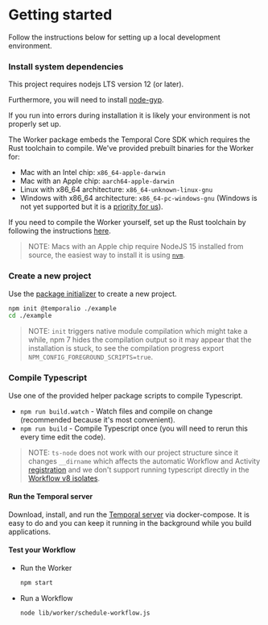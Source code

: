 # Getting started

Follow the instructions below for setting up a local development environment.

### Install system dependencies

This project requires nodejs LTS version 12 (or later).

Furthermore, you will need to install [node-gyp](https://github.com/nodejs/node-gyp#installation).

If you run into errors during installation it is likely your environment is not properly set up.

The Worker package embeds the Temporal Core SDK which requires the Rust toolchain to compile.
We've provided prebuilt binaries for the Worker for:

- Mac with an Intel chip: `x86_64-apple-darwin`
- Mac with an Apple chip: `aarch64-apple-darwin`
- Linux with x86_64 architecture: `x86_64-unknown-linux-gnu`
- Windows with x86_64 architecture: `x86_64-pc-windows-gnu` (Windows is not yet supported but it is a [priority for us](https://github.com/temporalio/sdk-node/issues/12)).

If you need to compile the Worker yourself, set up the Rust toolchain by following the instructions [here](https://rustup.rs/).

> NOTE: Macs with an Apple chip require NodeJS 15 installed from source, the easiest way to install it is using [`nvm`](https://github.com/nvm-sh/nvm).

### Create a new project

Use the [package initializer](./package-initializer) to create a new project.

```sh
npm init @temporalio ./example
cd ./example
```

> NOTE: `init` triggers native module compilation which might take a while, npm 7 hides the compilation output so it may appear that the installation is stuck, to see the compilation progress export `NPM_CONFIG_FOREGROUND_SCRIPTS=true`.

### Compile Typescript

Use one of the provided helper package scripts to compile Typescript.

- `npm run build.watch` - Watch files and compile on change (recommended because it's most convenient).
- `npm run build` - Compile Typescript once (you will need to rerun this every time edit the code).

> NOTE: `ts-node` does not work with our project structure since it changes `__dirname` which affects the automatic Workflow and Activity [registration](/docs/node/hello-world/#worker) and we don't support running typescript directly in the [Workflow v8 isolates](/docs/node/determinism/#how-a-workflow-is-executed).

#### Run the Temporal server

Download, install, and run the [Temporal server](https://docs.temporal.io/docs/server/quick-install) via docker-compose. It is easy to do and you can keep it running in the background while you build applications.

#### Test your Workflow

- Run the Worker

  ```sh
  npm start
  ```

- Run a Workflow

  ```sh
  node lib/worker/schedule-workflow.js
  ```
